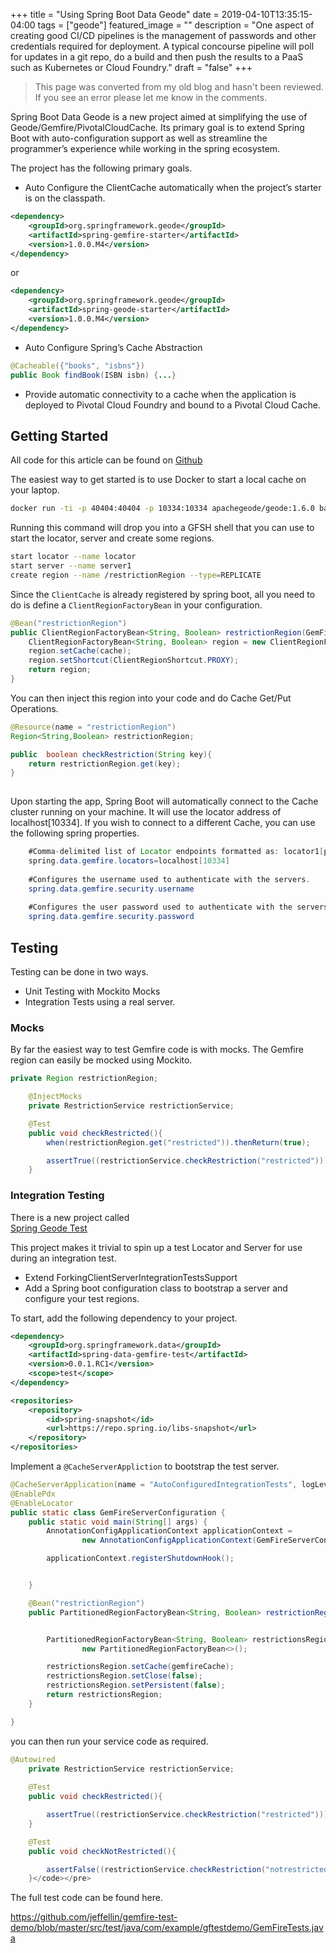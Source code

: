 +++
title =  "Using Spring Boot Data Geode"
date = 2019-04-10T13:35:15-04:00
tags = ["geode"]
featured_image = ""
description = "One aspect of creating good CI/CD pipelines is the management of passwords and other credentials required for deployment. A typical concourse pipeline will poll for updates in a git repo, do a build and then push the results to a PaaS such as Kubernetes or Cloud Foundry."
draft = "false"
+++

>This page was converted from my old blog and hasn't been reviewed. If you see an error please let me know in the comments.

<meta charset="utf-8" />

<link rel="stylesheet" href="https://unpkg.com/markdown-core@1.1.0/dist/index.bundle.css" />

<link rel="stylesheet" href="https://cdn.jsdelivr.net/mermaid/6.0.0/mermaid.css" />
<article class="markdown-body"> 

<p data-source-line="3">
  Spring Boot Data Geode is a new project aimed at simplifying the use of Geode/Gemfire/PivotalCloudCache. Its primary goal is to extend Spring Boot with auto-configuration support as well as streamline the programmer&#8217;s experience while working in the spring ecosystem.
</p>

<p data-source-line="5">
  The project has the following primary goals.
</p>

<ul data-source-line="7">
  <li>
    Auto Configure the ClientCache automatically when the project&#8217;s starter is on the classpath.
  </li>
</ul>

```xml
<dependency>
    <groupId>org.springframework.geode</groupId>
    <artifactId>spring-gemfire-starter</artifactId>
    <version>1.0.0.M4</version>
</dependency>
```
    

<p data-source-line="15">
  or
</p>

```xml
<dependency>
    <groupId>org.springframework.geode</groupId>
    <artifactId>spring-geode-starter</artifactId>
    <version>1.0.0.M4</version>
</dependency>
```    

<ul data-source-line="25">
  <li>
    Auto Configure Spring&#8217;s Cache Abstraction
  </li>
</ul>

```java
@Cacheable({"books", "isbns"})
public Book findBook(ISBN isbn) {...}
```    

<ul data-source-line="31">
  <li>
    Provide automatic connectivity to a cache when the application is deployed to Pivotal Cloud Foundry and bound to a Pivotal Cloud Cache.
  </li>
</ul>

<h2 id="getting-started" data-source-line="34">
  <a class="anchor" href="#getting-started"><span class="octicon octicon-link"></span></a>Getting Started
</h2>

<p data-source-line="36">
  All code for this article can be found on <a href="https://github.com/jeffellin/gemfire-test-demo">Github</a>
</p>

<p data-source-line="38">
  The easiest way to get started is to use Docker to start a local cache on your laptop.
</p>

```bash
docker run -ti -p 40404:40404 -p 10334:10334 apachegeode/geode:1.6.0 bash
```    

<p data-source-line="44">
  Running this command will drop you into a GFSH shell that you can use to start the locator, server and create some regions.
</p>

```bash
start locator --name locator
start server --name server1
create region --name /restrictionRegion --type=REPLICATE
```    

<p data-source-line="52">
  Since the <code>ClientCache</code> is already registered by spring boot, all you need to do is define a <code>ClientRegionFactoryBean</code> in your configuration.
</p>

```java
@Bean("restrictionRegion")
public ClientRegionFactoryBean<String, Boolean> restrictionRegion(GemFireCache cache) {
    ClientRegionFactoryBean<String, Boolean> region = new ClientRegionFactoryBean<>();
    region.setCache(cache);
    region.setShortcut(ClientRegionShortcut.PROXY);
    return region;
}
```
    

<p data-source-line="64">
  You can then inject this region into your code and do Cache Get/Put Operations.
</p>

```java
@Resource(name = "restrictionRegion")
Region<String,Boolean> restrictionRegion;

public  boolean checkRestriction(String key){
    return restrictionRegion.get(key);
}
    
```
<p data-source-line="75">
  Upon starting the app, Spring Boot will automatically connect to the Cache cluster running on your machine. It will use the locator address of localhost[10334]. If you wish to connect to a different Cache, you can use the following spring properties.
</p>

```java
    #Comma-delimited list of Locator endpoints formatted as: locator1[port1],...,locatorN[portN]
    spring.data.gemfire.locators=localhost[10334]
    
    #Configures the username used to authenticate with the servers.
    spring.data.gemfire.security.username
    
    #Configures the user password used to authenticate with the servers.
    spring.data.gemfire.security.password
```    

<h2 id="testing" data-source-line="88">
  <a class="anchor" href="#testing"><span class="octicon octicon-link"></span></a>Testing
</h2>

<p data-source-line="90">
  Testing can be done in two ways.
</p>

<ul data-source-line="92">
  <li>
    Unit Testing with Mockito Mocks
  </li>
  <li>
    Integration Tests using a real server.
  </li>
</ul>

<h3 id="mocks" data-source-line="96">
  <a class="anchor" href="#mocks"><span class="octicon octicon-link"></span></a>Mocks
</h3>

<p data-source-line="98">
  By far the easiest way to test Gemfire code is with mocks. The Gemfire region can easily be mocked using Mockito.
</p>

```java
private Region restrictionRegion;

    @InjectMocks
    private RestrictionService restrictionService;

    @Test
    public void checkRestricted(){
        when(restrictionRegion.get("restricted")).thenReturn(true);

        assertTrue((restrictionService.checkRestriction("restricted")));
    }
```

<h3 id="integration-testing" data-source-line="114">
  <a class="anchor" href="#integration-testing"><span class="octicon octicon-link"></span></a>Integration Testing
</h3>

<p data-source-line="116">
  There is a new project called<br /> <a href="https://github.com/spring-projects/spring-test-data-geode">Spring Geode Test</a>
</p>

<p data-source-line="119">
  This project makes it trivial to spin up a test Locator and Server for use during an integration test.
</p>

<ul data-source-line="121">
  <li>
    Extend ForkingClientServerIntegrationTestsSupport
  </li>
  <li>
    Add a Spring boot configuration class to bootstrap a server and configure your test regions.
  </li>
</ul>

<p data-source-line="124">
  To start, add the following dependency to your project.
</p>

```xml
<dependency>
    <groupId>org.springframework.data</groupId>
    <artifactId>spring-data-gemfire-test</artifactId>
    <version>0.0.1.RC1</version>
    <scope>test</scope>
</dependency>

<repositories>
    <repository>
        <id>spring-snapshot</id>
        <url>https://repo.spring.io/libs-snapshot</url>
    </repository>
</repositories>
```    
    

<p data-source-line="142">
  Implement a <code>@CacheServerAppliction</code> to bootstrap the test server.
</p>

```java
@CacheServerApplication(name = "AutoConfiguredIntegrationTests", logLevel = GEMFIRE_LOG_LEVEL)
@EnablePdx
@EnableLocator
public static class GemFireServerConfiguration {
    public static void main(String[] args) {
        AnnotationConfigApplicationContext applicationContext =
                new AnnotationConfigApplicationContext(GemFireServerConfiguration.class);

        applicationContext.registerShutdownHook();


    }

    @Bean("restrictionRegion")
    public PartitionedRegionFactoryBean<String, Boolean> restrictionRegion(GemFireCache gemfireCache) {


        PartitionedRegionFactoryBean<String, Boolean> restrictionsRegion =
                new PartitionedRegionFactoryBean<>();

        restrictionsRegion.setCache(gemfireCache);
        restrictionsRegion.setClose(false);
        restrictionsRegion.setPersistent(false);
        return restrictionsRegion;
    }

}
```    

<p data-source-line="174">
  you can then run your service code as required.
</p>

```java
@Autowired
    private RestrictionService restrictionService;
 
    @Test
    public void checkRestricted(){

        assertTrue((restrictionService.checkRestriction("restricted")));
    }

    @Test
    public void checkNotRestricted(){

        assertFalse((restrictionService.checkRestriction("notrestricted")));
    }</code></pre>
```
<p data-source-line="194">
  The full test code can be found here.
</p>

<p data-source-line="196">
  <a href="https://github.com/jeffellin/gemfire-test-demo/blob/master/src/test/java/com/example/gftestdemo/GemFireTests.java">https://github.com/jeffellin/gemfire-test-demo/blob/master/src/test/java/com/example/gftestdemo/GemFireTests.java</a>
</p></article>